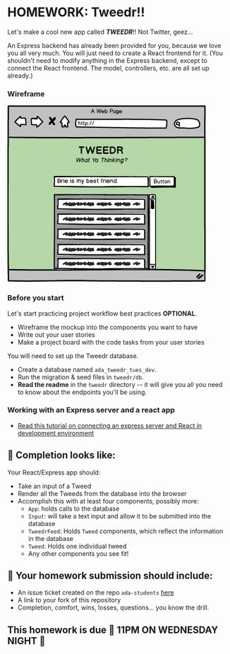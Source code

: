 # HOMEWORK: Tweedr!!

Let's make a cool new app called ***TWEEDR***!! Not Twitter, geez...

An Express backend has already been provided for you, because we love you all very much. You will just need to create a React frontend for it. (You shouldn't need to modify anything in the Express backend, except to connect the React frontend. The model, controllers, etc. are all set up already.)

### Wireframe

![tweedr](./assets/tweedr.png)

### Before you start

Let's start practicing project workflow best practices **OPTIONAL**.

- Wireframe the mockup into the components you want to have
- Write out your user stories
- Make a project board with the code tasks from your user stories

You will need to set up the Tweedr database.
- Create a database named `ada_tweedr_tues_dev`.
- Run the migration & seed files in `tweedr/db`.
- **Read the readme** in the `tweedr` directory -- it will give you all you need to know about the endpoints you'll be using.

### Working with an Express server and a react app

- [Read this tutorial on connecting an express server and React in development environment](https://www.fullstackreact.com/articles/using-create-react-app-with-a-server/)

## 🚀 Completion looks like:

Your React/Express app should:

- Take an input of a Tweed
- Render all the Tweeds from the database into the browser
- Accomplish this with at least four components, possibly more:
    - `App`: holds calls to the database
    - `Input`: will take a text input and allow it to be submitted into the database
    - `TweedrFeed`: Holds `Tweed` components, which reflect the information in the database
    - `Tweed`: Holds one individual tweed
    - Any other components you see fit!

## 🚀 Your homework submission should include:

- An issue ticket created on the repo `ada-students` [here](https://git.generalassemb.ly/nyc-wdi-ada/ada-students/issues/new)
- A link to your fork of this repository
- Completion, comfort, wins, losses, questions... you know the drill.

## This homework is due 🚨 11PM ON WEDNESDAY NIGHT 🚨
